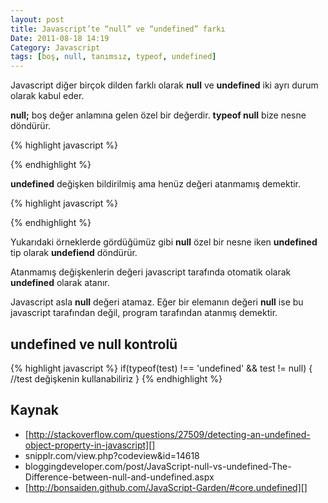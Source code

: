 ```yaml
---
layout: post
title: Javascript’te “null” ve “undefined” farkı
Date: 2011-08-18 14:19
Category: Javascript
tags: [boş, null, tanımsız, typeof, undefined]
---
```


Javascript diğer birçok dilden farklı olarak **null** ve **undefined**
iki ayrı durum olarak kabul eder.

**null;** boş değer anlamına gelen özel bir değerdir. **typeof null**
bize nesne döndürür.

{% highlight javascript %}
<script>
	var testDegiskeni = null;
	alert(testDegiskeni); //null
	alert(typeof testDegiskeni); //object
</script>
{% endhighlight %}

**undefined** değişken bildirilmiş ama henüz değeri atanmamış demektir.

{% highlight javascript %}
<script>
	var testDegiskeni;
	alert(testDegiskeni); // undefined
	alert(typeof testDegiskeni); //undefined
</script>
{% endhighlight %}


Yukarıdaki örneklerde gördüğümüz gibi **null** özel bir nesne iken
**undefined** tip olarak **undefiend** döndürür.

Atanmamış değişkenlerin değeri javascript tarafında otomatik olarak
**undefined** olarak atanır.

Javascript asla **null** değeri atamaz. Eğer bir elemanın değeri
**null** ise bu javascript tarafından değil, program tarafından atanmış
demektir.

## undefined ve null kontrolü

{% highlight javascript %}
if(typeof(test) !== 'undefined' && test != null) {
	//test değişkenin kullanabiliriz
}
{% endhighlight %}

## Kaynak

-   [http://stackoverflow.com/questions/27509/detecting-an-undefined-object-property-in-javascript][]
-   snipplr.com/view.php?codeview&id=14618
-   bloggingdeveloper.com/post/JavaScript-null-vs-undefined-The-Difference-between-null-and-undefined.aspx
-   [http://bonsaiden.github.com/JavaScript-Garden/#core.undefined][]

  [http://stackoverflow.com/questions/27509/detecting-an-undefined-object-property-in-javascript]: http://stackoverflow.com/questions/27509/detecting-an-undefined-object-property-in-javascript
  [http://bonsaiden.github.com/JavaScript-Garden/#core.undefined]: http://bonsaiden.github.com/JavaScript-Garden/#core.undefined
